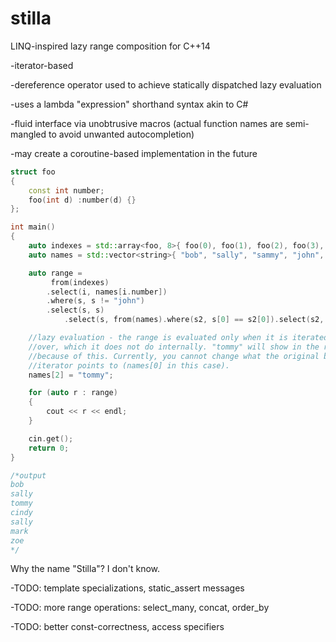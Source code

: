 # stilla
LINQ-inspired lazy range composition for C++14 

-iterator-based

-dereference operator used to achieve statically dispatched lazy evaluation

-uses a lambda "expression" shorthand syntax akin to C#

-fluid interface via unobtrusive macros (actual function names are semi-mangled to avoid unwanted autocompletion)

-may create a coroutine-based implementation in the future

```C++
struct foo
{
	const int number;
	foo(int d) :number(d) {}
};

int main()
{
	auto indexes = std::array<foo, 8>{ foo(0), foo(1), foo(2), foo(3), foo(4), foo(5), foo(6), foo(7) };
	auto names = std::vector<string>{ "bob", "sally", "sammy", "john", "cindy", "saul", "mark", "zoe" };

	auto range = 
		 from(indexes)
		.select(i, names[i.number])
		.where(s, s != "john")
		.select(s, s)
	        .select(s, from(names).where(s2, s[0] == s2[0]).select(s2, s2).first());

	//lazy evaluation - the range is evaluated only when it is iterated 
	//over, which it does not do internally. "tommy" will show in the results
	//because of this. Currently, you cannot change what the original begin()
	//iterator points to (names[0] in this case).
	names[2] = "tommy";

	for (auto r : range)
	{
		cout << r << endl;
	}

	cin.get();
	return 0;
}

/*output
bob
sally
tommy
cindy
sally
mark
zoe
*/
```
Why the name "Stilla"? I don't know.

-TODO: template specializations, static_assert messages

-TODO: more range operations: select_many, concat, order_by

-TODO: better const-correctness, access specifiers







